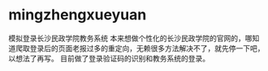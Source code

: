 # mingzhengxueyuan
模拟登录长沙民政学院教务系统
本来想做个性化的长沙民政学院的官网的，哪知道爬取登录后的页面老报过多的重定向，无赖很多方法解决不了，就先停一下吧，以想法了再写。
目前做了登录验证码的识别和教务系统的登录。
